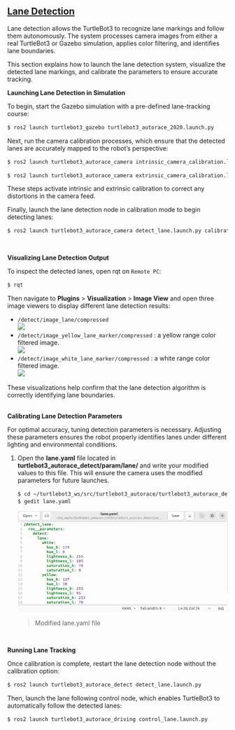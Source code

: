 ## [Lane Detection](#lane-detection)

Lane detection allows the TurtleBot3 to recognize lane markings and follow them autonomously. The system processes camera images from either a real TurtleBot3 or Gazebo simulation, applies color filtering, and identifies lane boundaries.

This section explains how to launch the lane detection system, visualize the detected lane markings, and calibrate the parameters to ensure accurate tracking.
<br>

**Launching Lane Detection in Simulation**

To begin, start the Gazebo simulation with a pre-defined lane-tracking course:
``` bash
$ ros2 launch turtlebot3_gazebo turtlebot3_autorace_2020.launch.py
```  
Next, run the camera calibration processes, which ensure that the detected lanes are accurately mapped to the robot’s perspective:
``` bash
$ ros2 launch turtlebot3_autorace_camera intrinsic_camera_calibration.launch.py
```  
``` bash
$ ros2 launch turtlebot3_autorace_camera extrinsic_camera_calibration.launch.py
```  
These steps activate intrinsic and extrinsic calibration to correct any distortions in the camera feed.

Finally, launch the lane detection node in calibration mode to begin detecting lanes:
``` bash
$ ros2 launch turtlebot3_autorace_camera detect_lane.launch.py calibration_mode:=True
```  
<br>

**Visualizing Lane Detection Output**

To inspect the detected lanes, open rqt on `Remote PC`:
``` bash
$ rqt
```  
Then navigate to **Plugins** > **Visualization** > **Image View** and open three image viewers to display different lane detection results:
  - `/detect/image_lane/compressed`  
  ![](/assets/images/platform/turtlebot3/autonomous_driving/noetic_detect_image_lane.png)
  - `/detect/image_yellow_lane_marker/compressed` : a yellow range color filtered image.  
  ![](/assets/images/platform/turtlebot3/autonomous_driving/noetic_detect_yellow_lane.png)
  - `/detect/image_white_lane_marker/compressed` : a white range color filtered image.  
  ![](/assets/images/platform/turtlebot3/autonomous_driving/noetic_detect_white_lane.png)

These visualizations help confirm that the lane detection algorithm is correctly identifying lane boundaries.
<br><br>

**Calibrating Lane Detection Parameters**

For optimal accuracy, tuning detection parameters is necessary. Adjusting these parameters ensures the robot properly identifies lanes under different lighting and environmental conditions.

1. Open the **lane.yaml** file located in **turtlebot3_autorace_detect/param/lane/** and write your modified values to this file. This will ensure the camera uses the modified parameters for future launches.
    ``` bash
    $ cd ~/turtlebot3_ws/src/turtlebot3_autorace/turtlebot3_autorace_detect/param/lane
    $ gedit lane.yaml
    ```  
    ![](/assets/images/platform/turtlebot3/autonomous_driving/humble_lane_yaml.png)
    > Modified lane.yaml file

<br>

**Running Lane Tracking**

Once calibration is complete, restart the lane detection node without the calibration option:
```bash
$ ros2 launch turtlebot3_autorace_detect detect_lane.launch.py
```

Then, launch the lane following control node, which enables TurtleBot3 to automatically follow the detected lanes:
```bash
$ ros2 launch turtlebot3_autorace_driving control_lane.launch.py
```
